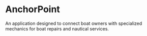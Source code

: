 # AnchorPoint
An application designed to connect boat owners with specialized mechanics for boat repairs and nautical services.
